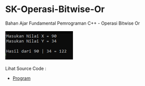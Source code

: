 # SK-Operasi-Bitwise-Or
Bahan Ajar Fundamental Pemrograman C++ - Operasi Bitwise Or<br><br>
<img src="https://github.com/RizkyKhapidsyah/SK-Operasi-Bitwise-Or/blob/master/SK-Operasi-Bitwise-Or/Result/001.PNG"><br><br>
Lihat Source Code : <br>
- <a href="https://github.com/RizkyKhapidsyah/SK-Operasi-Bitwise-Or/blob/master/SK-Operasi-Bitwise-Or/Source.cpp">Program</a>
